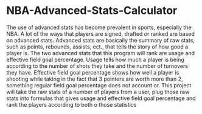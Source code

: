# NBA-Advanced-Stats-Calculator
The use of advanced stats has become prevalent in sports, especially the NBA. A lot of the ways that players are signed, drafted or ranked are based on advanced stats. Advanced stats are basically the summary of raw stats, such as points, rebounds, assists, ect.,
that tells the story of how good a player is. The two advanced stats that this program will rank are usage and effective field goal percentage.
Usage tells how much a player is being according to the number of shots they take and the number of turnovers they have. 
Effective field goal percentage shows how well a player is shooting while taking in the fact that 3 pointers are worth more than 2, something regular field goal percentage does not account or. 
This project will take the raw stats of a number of players from a user, plug those raw stats into formulas that gives usage and effective field goal percentage and rank the players according to both o those statistics 

